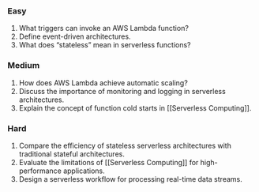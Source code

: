 ### Easy
1. What triggers can invoke an AWS Lambda function?
2. Define event-driven architectures.
3. What does “stateless” mean in serverless functions?
### Medium
1. How does AWS Lambda achieve automatic scaling?
2. Discuss the importance of monitoring and logging in serverless architectures.
3. Explain the concept of function cold starts in [[Serverless Computing]].
### Hard
1. Compare the efficiency of stateless serverless architectures with traditional stateful architectures.
2. Evaluate the limitations of [[Serverless Computing]] for high-performance applications.
3. Design a serverless workflow for processing real-time data streams.